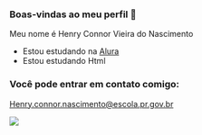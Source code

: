 ### Boas-vindas ao meu perfil 👋

Meu nome é Henry Connor Vieira do Nascimento

- Estou estudando na [Alura](https://www.alura.com.br)
- Estou estudando Html

### Você pode entrar em contato comigo:

Henry.connor.nascimento@escola.pr.gov.br


![](https://media.tenor.com/iL1-s5TP0yQAAAAd/el-papu-sdlg.gif)
